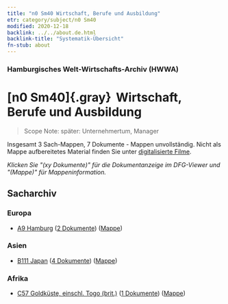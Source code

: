 ```yaml
---
title: "n0 Sm40 Wirtschaft, Berufe und Ausbildung"
etr: category/subject/n0 Sm40
modified: 2020-12-18
backlink: ../../about.de.html
backlink-title: "Systematik-Übersicht"
fn-stub: about
---
```


### Hamburgisches Welt-Wirtschafts-Archiv (HWWA)
# [n0 Sm40]{.gray}&#8201; Wirtschaft, Berufe und Ausbildung&#160; 


> Scope Note: später:  Unternehmertum, Manager



Insgesamt 3 Sach-Mappen, 7 Dokumente - Mappen unvollständig.
Nicht als Mappe aufbereitetes Material finden Sie unter [digitalisierte Filme](/film/h1_sh).

_Klicken Sie "(xy Dokumente)" für die Dokumentanzeige im DFG-Viewer und "(Mappe)" für Mappeninformation._

## Sacharchiv




### Europa

- [A9 Hamburg](../../../geo/about.de.html#A9) (<a href="https://dfg-viewer.de/show/?tx_dlf[id]=https://pm20.zbw.eu/mets/sh/1409xx/140905/1872xx/187252/public.mets.de.xml" target="_blank">2 Dokumente</a>) ([Mappe](http://purl.org/pressemappe20/folder/sh/140905,187252))

### Asien

- [B111 Japan](../../../geo/about.de.html#B111) (<a href="https://dfg-viewer.de/show/?tx_dlf[id]=https://pm20.zbw.eu/mets/sh/1412xx/141272/1872xx/187252/public.mets.de.xml" target="_blank">4 Dokumente</a>) ([Mappe](http://purl.org/pressemappe20/folder/sh/141272,187252))

### Afrika

- [C57 Goldküste, einschl. Togo (brit.)](../../../geo/about.de.html#C57) (<a href="https://dfg-viewer.de/show/?tx_dlf[id]=https://pm20.zbw.eu/mets/sh/1414xx/141406/1872xx/187252/public.mets.de.xml" target="_blank">1 Dokumente</a>) ([Mappe](http://purl.org/pressemappe20/folder/sh/141406,187252))


